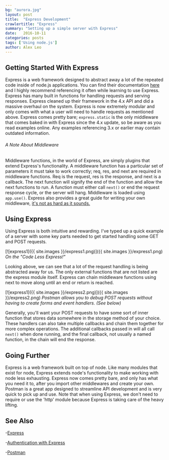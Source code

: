 ```yaml
---
bg: "aurora.jpg"
layout: post
title:  "Express Development"
crawlertitle: "Express"
summary: "Setting up a simple server with Express"
date:   2016-10-11
categories: posts
tags: ['Using node.js']
author: Alex Leo
---
```


## Getting Started With Express

Express is a web framework designed to abstract away a lot of the repeated code inside of node.js applications. You can find their documentation [here](https://expressjs.com/en/4x/api.html) and I highly recommend referencing it often while learning to use Express. Express has many built in functions for handling requests and serving responses. Express cleaned up their framework in the 4.x API and did a massive overhaul on the system. Express is now extremely modular and only comes with what a user will need to handle requests as mentioned above. Express comes pretty bare; `express.static` is the only middleware that comes baked in with Express since the 4.x update, so be aware as you read examples online. Any examples referencing 3.x or earlier may contain outdated information.

###### A Note About Middleware

Middleware functions, in the world of Express, are simply plugins that extend Express's functionality. A middleware function has a particular set of parameters it must take to work correctly; req, res, and next are required in middleware functions. Req is the request, res is the response, and next is a callback. The next function will signify the end of the function and allow the next functions to run. A function must either call `next()` or end the request response cycle, or the server will hang. Middleware is loaded using `app.use()`. Express also provides a great guide for writing your own middleware, [it's not as hard as it sounds.](https://expressjs.com/en/guide/writing-middleware.html)

## Using Express

Using Express is both intuitive and rewarding. I've typed up a quick example of a server with some key parts needed to get started handling some GET and POST requests.

[![express1]({{ site.images }}/express1.png)]({{ site.images }}/express1.png)
*On the "Code Less Express!"*


Looking above, we can see that a lot of the request handling is being abstracted away for us. The only external functions that are not listed are the express module itself. Express can chain middleware functions using next to move along until an end or return is reached.

[![express1]({{ site.images }}/express2.png)]({{ site.images }}/express2.png)
*Postman allows you to debug POST requests without having to create forms and event handlers. (See below)*

Generally, you'll want your POST requests to have some sort of inner function that stores data somewhere in the storage method of your choice. These handlers can also take multiple callbacks and chain them together for more complex operations. The additional callbacks passed in will all call `next()` when done running, and the final callback, not usually a named function, in the chain will end the response.

## Going Further

Express is a web framework built on top of node. Like many modules that exist for node, Express extends node's functionality to make working with node less exhausting. Express now comes pretty bare, and only has what you need it to, after you import other middlewares and create your own. Postman is a great app designed to streamline API development and is very quick to pick up and use. Note that when using Express, we don't need to require or use the 'http' module because Express is taking care of the heavy lifting.


## See Also

-[Express](https://expressjs.com/)

-[Authentication with Express](http://www.9bitstudios.com/2013/09/express-js-authentication/)

-[Postman](https://www.getpostman.com/)



